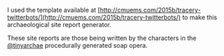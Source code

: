 I used the template available at [http://cmuems.com/2015b/tracery-twitterbots/](http://cmuems.com/2015b/tracery-twitterbots/) to make this archaeological site report generator.

These site reports are those being written by the characters in the [@tinyarchae](http://twitter.com/tinyarchae) procedurally generated soap opera.

